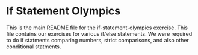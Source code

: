 If Statement Olympics
====================

This is the main README file for the if-statement-olympics exercise. This file contains our exercises for various if/else statements. We were required to do if statments comparing numbers, strict comparisons, and also other conditional statments.